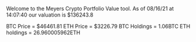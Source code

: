 Welcome to the Meyers Crypto Portfolio Value tool. 
As of 08/16/21 at 14:07:40 our valuation is $136243.8 

BTC Price = $46461.81
 ETH Price = $3226.79
BTC Holdings = 1.06BTC
 ETH holdings = 26.960005962ETH 
